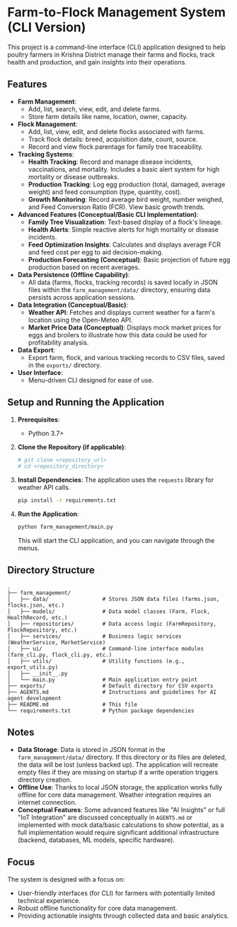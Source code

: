 # Farm-to-Flock Management System (CLI Version)

This project is a command-line interface (CLI) application designed to help poultry farmers in Krishna District manage their farms and flocks, track health and production, and gain insights into their operations.

## Features

*   **Farm Management**:
    *   Add, list, search, view, edit, and delete farms.
    *   Store farm details like name, location, owner, capacity.
*   **Flock Management**:
    *   Add, list, view, edit, and delete flocks associated with farms.
    *   Track flock details: breed, acquisition date, count, source.
    *   Record and view flock parentage for family tree traceability.
*   **Tracking Systems**:
    *   **Health Tracking**: Record and manage disease incidents, vaccinations, and mortality. Includes a basic alert system for high mortality or disease outbreaks.
    *   **Production Tracking**: Log egg production (total, damaged, average weight) and feed consumption (type, quantity, cost).
    *   **Growth Monitoring**: Record average bird weight, number weighed, and Feed Conversion Ratio (FCR). View basic growth trends.
*   **Advanced Features (Conceptual/Basic CLI Implementation)**:
    *   **Family Tree Visualization**: Text-based display of a flock's lineage.
    *   **Health Alerts**: Simple reactive alerts for high mortality or disease incidents.
    *   **Feed Optimization Insights**: Calculates and displays average FCR and feed cost per egg to aid decision-making.
    *   **Production Forecasting (Conceptual)**: Basic projection of future egg production based on recent averages.
*   **Data Persistence (Offline Capability)**:
    *   All data (farms, flocks, tracking records) is saved locally in JSON files within the `farm_management/data/` directory, ensuring data persists across application sessions.
*   **Data Integration (Conceptual/Basic)**:
    *   **Weather API**: Fetches and displays current weather for a farm's location using the Open-Meteo API.
    *   **Market Price Data (Conceptual)**: Displays mock market prices for eggs and broilers to illustrate how this data could be used for profitability analysis.
*   **Data Export**:
    *   Export farm, flock, and various tracking records to CSV files, saved in the `exports/` directory.
*   **User Interface**:
    *   Menu-driven CLI designed for ease of use.

## Setup and Running the Application

1.  **Prerequisites**:
    *   Python 3.7+

2.  **Clone the Repository (if applicable)**:
    ```bash
    # git clone <repository_url>
    # cd <repository_directory>
    ```

3.  **Install Dependencies**:
    The application uses the `requests` library for weather API calls.
    ```bash
    pip install -r requirements.txt
    ```

4.  **Run the Application**:
    ```bash
    python farm_management/main.py
    ```
    This will start the CLI application, and you can navigate through the menus.

## Directory Structure

```
.
├── farm_management/
│   ├── data/                 # Stores JSON data files (farms.json, flocks.json, etc.)
│   ├── models/               # Data model classes (Farm, Flock, HealthRecord, etc.)
│   ├── repositories/         # Data access logic (FarmRepository, FlockRepository, etc.)
│   ├── services/             # Business logic services (WeatherService, MarketService)
│   ├── ui/                   # Command-line interface modules (farm_cli.py, flock_cli.py, etc.)
│   ├── utils/                # Utility functions (e.g., export_utils.py)
│   ├── __init__.py
│   └── main.py               # Main application entry point
├── exports/                  # Default directory for CSV exports
├── AGENTS.md                 # Instructions and guidelines for AI agent development
├── README.md                 # This file
└── requirements.txt          # Python package dependencies
```

## Notes

*   **Data Storage**: Data is stored in JSON format in the `farm_management/data/` directory. If this directory or its files are deleted, the data will be lost (unless backed up). The application will recreate empty files if they are missing on startup if a write operation triggers directory creation.
*   **Offline Use**: Thanks to local JSON storage, the application works fully offline for core data management. Weather integration requires an internet connection.
*   **Conceptual Features**: Some advanced features like "AI Insights" or full "IoT Integration" are discussed conceptually in `AGENTS.md` or implemented with mock data/basic calculations to show potential, as a full implementation would require significant additional infrastructure (backend, databases, ML models, specific hardware).

## Focus

The system is designed with a focus on:
*   User-friendly interfaces (for CLI) for farmers with potentially limited technical experience.
*   Robust offline functionality for core data management.
*   Providing actionable insights through collected data and basic analytics.
```
